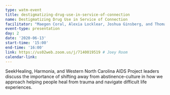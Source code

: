 ```yaml
---
type: watm-event
title: destigmatizing-drug-use-in-service-of-connection
name: Destigmatizing Drug Use in Service of Connection
facilitator: "Maegen Coral, Alexia Locklear, Joshua Ginsberg, and Thomas Cospito"
event-type: presentation
day: 2
date: '2020-06-13'
start-time: '15:00'
end-time: '16:00'
link: https://us02web.zoom.us/j/7140019519 # Joey Room
calendar-link:
---
```


SeekHealing, Harmonia, and Western North Carolina AIDS Project leaders discuss the importance of shifting away from abstinence-culture in how we approach helping people heal from trauma and navigate difficult life experiences.
